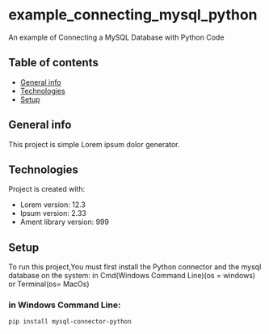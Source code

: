 # example_connecting_mysql_python
An example of Connecting a MySQL Database with Python Code

## Table of contents
* [General info](#general-info)
* [Technologies](#technologies)
* [Setup](#setup)

## General info
This project is simple Lorem ipsum dolor generator.
	
## Technologies
Project is created with:
* Lorem version: 12.3
* Ipsum version: 2.33
* Ament library version: 999
	
## Setup
To run this project,You must first install the Python connector and the mysql database on the system:
in Cmd(Windows Command Line)(os = windows) or Terminal(os= MacOs)

### in Windows Command Line:
```
pip install mysql-connector-python

```
